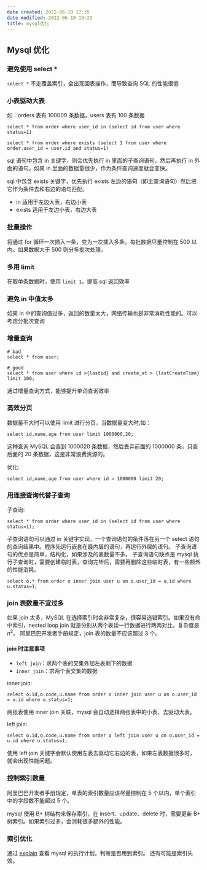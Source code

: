 ```yaml
---
date created: 2022-06-10 17:35
date modified: 2022-06-10 19:29
title: mysql优化
---
```

## Mysql 优化
### 避免使用 select *
`select *` 不走覆盖索引，会出现回表操作，而导致查询 SQL 的性能很低

### 小表驱动大表
如：orders 表有 100000 条数据，users 表有 100 条数据

```mysql
select * from order where user_id in (select id from user where status=1)
```

```mysql
select * from order where exists (select 1 from user where order.user_id = user.id and status=1)
```

sql 语句中包含 in 关键字，则会优先执行 in 里面的子查询语句，然后再执行 in 外面的语句。如果 in 里面的数据量很少，作为条件查询速度就会变快。

sql 中包含 exists 关键字，优先执行 exists 左边的语句（即主查询语句）然后把它作为条件去和右边的语句匹配。

- in 适用于左边大表，右边小表
- exists 适用于左边小表，右边大表

### 批量操作
将通过 for 循环一次插入一条，变为一次插入多条，每批数据尽量控制在 500 以内。如果数据大于 500 则分多批次处理。

### 多用 limit
在取单条数据时，使用 `limit 1`，提高 sql 返回效率

### 避免 in 中值太多
如果 in 中的查询值过多，返回的数量太大，网络传输也是非常消耗性能的。可以考虑分批次查询

### 增量查询

```mysql
# bad
select * from user;

# good
select * from user where id >{lastid} and create_at > {lastCreateTime} limit 100;
```

通过增量查询方式，能够提升单词查询效率

### 高效分页
数据量不大时可以使用 limit 进行分页，当数据量变大时,如：

```mysql
select id,name,age from user limit 1000000,20;
```

这种查询 MySQL 会查到 1000020 条数据，然后丢弃前面的 1000000 条，只查后面的 20 条数据，这是非常浪费资源的。

优化:

```mysql
select id,name,age from user where id > 1000000 limit 20;
```

### 用连接查询代替子查询
子查询:

```mysql
select * from order where user_id in (select id from user where status=1);
```

子查询语句可以通过 in 关键字实现，一个查询语句的条件落在另一个 select 语句的查询结果中。程序先运行嵌套在最内层的语句，再运行外层的语句。
子查询语句的优点是简单，结构化，如果涉及的表数量不多。
子查询语句缺点是 mysql 执行子查询时，需要创建临时表，查询完毕后，需要再删除这些临时表，有一些额外的性能消耗。

```mysql
select o.* from order o inner join user u on o.user_id = u.id where u.status=1;
```

### join 表数量不宜过多
如果 join 太多，MySQL 在选择索引时会非常复杂，很容易选错索引。如果没有命中索引，nested loop join 就是分别从两个表读一行数据进行两两对比，复杂度是 $n^2$。
阿里巴巴开发者手册规定，join 表的数量不应该超过 3 个。


#### join 时注意事项
- `left join`：求两个表的交集外加左表剩下的数据
- `inner join`：求两个表交集的数据

inner join:

```mysql
select o.id,o.code,u.name from order o inner join user u on o.user_id = u.id where u.status=1;
```

两张表使用 inner join 关联，mysql 会自动选择两张表中的小表，去驱动大表。

left join:

```mysql
select o.id,o.code,u.name from order o left join user u on o.user_id = u.id where u.status=1;
```

使用 left join 关键字会默认使用左表去驱动它右边的表，如果左表数据很多时，就会出现性能问题。

### 控制索引数量
阿里巴巴开发者手册规定，单表的索引数量应该尽量控制在 5 个以内，单个索引中的字段数不能超过 5 个。

mysql 使用 B+ 树结构来保存索引，在 insert、update、delete 时，需要更新 B+ 树索引。如果索引过多，会消耗很多额外的性能。

### 索引优化
通过 [explain](explain使用.md) 查看 mysql 的执行计划，判断是否用到索引。
还有可能是索引失效。